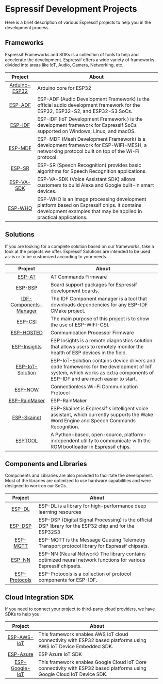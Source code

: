 # Espressif Development Projects

Here is a brief description of various Espressif projects to help you in the development process.

## Frameworks

Espressif Frameworks and SDKs is a collection of tools to help and accelerate the development. Espressif offers a wide variety of frameworks divided into areas like IoT, Audio, Camera, Networking, etc.

| Project                                                     | About                                                                                                                                                         |
|:-----------------------------------------------------------:|---------------------------------------------------------------------------------------------------------------------------------------------------------------|
| [Arduino-ESP32](https://github.com/espressif/arduino-esp32) | Arduino core for ESP32                                                                                                                                        |
| [ESP-ADF](https://github.com/espressif/esp-adf)             | ESP-ADF (Audio Development Framework) is the official audio development framework for the ESP32, ESP32-S2, and ESP32-S3 SoCs.                                 |
| [ESP-IDF](https://github.com/espressif/esp-idf)             | ESP-IDF (IoT Development Framework ) is the development framework for Espressif SoCs supported on Windows, Linux, and macOS.                                  |
| [ESP-MDF](https://github.com/espressif/esp-mdf)             | ESP-MDF (Mesh Development Framework) is a development framework for ESP-WIFI-MESH, a networking protocol built on top of the Wi-Fi protocol.                  |
| [ESP-SR](https://github.com/espressif/esp-sr)               | ESP-SR (Speech Recognition) provides basic algorithms for Speech Recognition applications.                                                                    |
| [ESP-VA-SDK](https://github.com/espressif/esp-va-sdk)       | ESP-VA-SDK (Voice Assistant SDK) allows customers to build Alexa and Google built-in smart devices.                                                           |
| [ESP-WHO](https://github.com/espressif/esp-who)             | ESP-WHO is an image processing development platform based on Espressif chips. It contains development examples that may be applied in practical applications. |

## Solutions

If you are looking for a complete solution based on our frameworks, take a look at the projects we offer. Espressif Solutions are intended to be used as-is or to be customized according to your needs.

| Project                                                                      | About                                                                                                                                                                    |
|:----------------------------------------------------------------------------:|--------------------------------------------------------------------------------------------------------------------------------------------------------------------------|
| [ESP-AT](https://github.com/espressif/esp-at)                                | AT Commands Firmware                                                                                                                                                     | 
| [ESP-BSP](https://github.com/espressif/esp-bsp)                              | Board support packages for Espressif development boards.                                                                                                                 |
| [IDF-Components-Manager](https://github.com/espressif/idf-component-manager) | The IDF Component manager is a tool that downloads dependencies for any ESP-IDF CMake project.                                                                           |
| [ESP-CSI](https://github.com/espressif/esp-csi)                              | The main purpose of this project is to show the use of ESP-WIFI-CSI.                                                                                                     |
| [ESP-HOSTED](https://github.com/espressif/esp-hosted)                        | Communication Processor Firmware                                                                                                                                         |
| [ESP-Insights](https://github.com/espressif/esp-insights)                    | ESP Insights is a remote diagnostics solution that allows users to remotely monitor the health of ESP devices in the field.                                              |
| [ESP-IoT-Solution](https://github.com/espressif/esp-iot-solution)            | ESP-IoT-Solution contains device drivers and code frameworks for the development of IoT system, which works as extra components of ESP-IDF and are much easier to start. |
| [ESP-NOW](https://github.com/espressif/esp-now)                              | Connectionless Wi-Fi Communication Protocol                                                                                                                              |
| [ESP-RainMaker](https://github.com/espressif/esp-rainmaker)                  | ESP-RainMaker                                                                                                                                                            |
| [ESP-Skainet](https://github.com/espressif/esp-skainet)                      | ESP-Skainet is Espressif's intelligent voice assistant, which currently supports the Wake Word Engine and Speech Commands Recognition.                                   |
| [ESPTOOL](https://github.com/espressif/esptool)                              | A Python-based, open-source, platform-independent utility to communicate with the ROM bootloader in Espressif chips.                                                     |

## Components and Libraries

Components and Libraries are also provided to facilitate the development. Most of the libraries are optimized to use hardware capabilities and were designed to work on our SoCs.

| Project                                                     | About                                                                                                           |
|:-----------------------------------------------------------:|-----------------------------------------------------------------------------------------------------------------|
| [ESP-DL](https://github.com/espressif/esp-dl)               | ESP-DL is a library for high-performance deep learning resources                                                |
| [ESP-DSP](https://github.com/espressif/esp-dsp)             | ESP-DSP (Digital Signal Processing) is the official DSP library for the ESP32 chip and for the ESP32S3          |
| [ESP-MQTT](https://github.com/espressif/esp-mqtt)           | ESP-MQTT is the Message Queuing Telemetry Transport protocol library for Espressif chipsets.                    |
| [ESP-NN](https://github.com/espressif/esp-nn)               | ESP-NN (Neural Network) The library contains optimized neural network functions for various Espressif chipsets. |
| [ESP-Protocols](https://github.com/espressif/esp-protocols) | ESP-Protocols is a collection of protocol components for ESP-IDF.                                               |

## Cloud Integration SDK

If you need to connect your project to third-party cloud providers, we have SDKs to help you. 

| Project                                                       | About                                                                                                                   |
|:-------------------------------------------------------------:|-------------------------------------------------------------------------------------------------------------------------|
| [ESP-AWS-IoT](https://github.com/espressif/esp-aws-iot)       | This framework enables AWS IoT cloud connectivity with ESP32 based platforms using AWS IoT Device Embedded SDK.         |
| [ESP-Azure](https://github.com/espressif/esp-azure)           | ESP Azure IoT SDK                                                                                                       |
| [ESP-Google-IoT](https://github.com/espressif/esp-google-iot) | This framework enables Google Cloud IoT Core connectivity with ESP32 based platforms using Google Cloud IoT Device SDK. |
